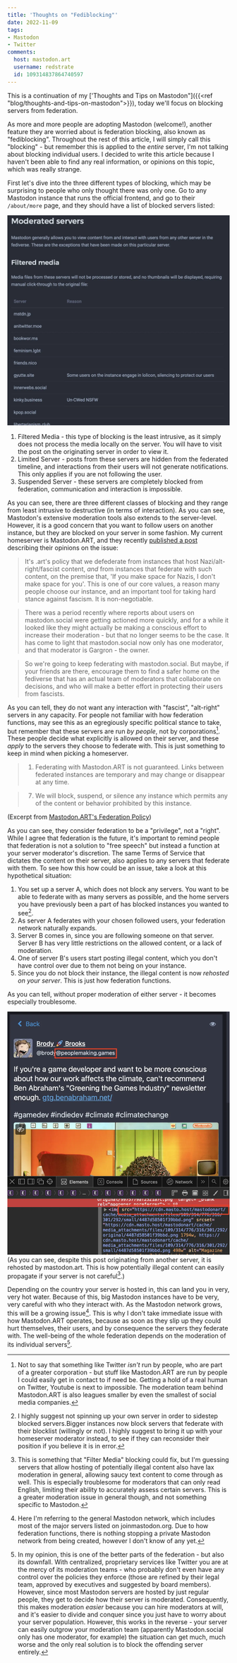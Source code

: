 ```yaml
---
title: 'Thoughts on "Fediblocking"'
date: 2022-11-09
tags:
- Mastodon
- Twitter
comments:
  host: mastodon.art
  username: redstrate
  id: 109314837864740597
---
```


This is a continuation of my ['Thoughts and Tips on Mastodon"]({{<ref "blog/thoughts-and-tips-on-mastodon">}}), today we'll focus on blocking servers from federation.
<!--more-->
As more and more people are adopting Mastodon (welcome!), another feature they are worried about is federation blocking, also known as "fediblocking". Throughout the rest of this article, I will simply call this "blocking" - but remember this is applied to the _entire_ server, I'm not talking about blocking individual users. I decided to write this article because I haven't been able to find any real information, or opinions on this topic, which was really strange.

First let's dive into the three different types of blocking, which may be surprising to people who only thought there was only one. Go to any Mastodon instance that runs the official frontend, and go to their `/about/more` page, and they should have a list of blocked servers listed:

![List of Mastodon.ART's filtered media servers.](blocked-servers.webp)

1. Filtered Media - this type of blocking is the least intrusive, as it simply does not process the media locally on the server. You will have to visit the post on the originating server in order to view it.
2. Limited Server - posts from these servers are hidden from the federated timeline, and interactions from their users will not generate notifications. This only applies if you are not following the user.
3. Suspended Server - these servers are completely blocked from federation, communication and interaction is impossible.


As you can see, there are three different classes of blocking and they range from least intrusive to destructive (in terms of interaction). As you can see, Mastodon's extensive moderation tools also extends to the server-level. However, it is a good concern that you want to follow users on another instance, but they are blocked on your server in some fashion. My current homeserver is Mastodon.ART, and they recently [published a post](https://www.patreon.com/posts/74436103?pr=true) describing their opinions on the issue:

> It's .art's policy that we defederate from instances that host Nazi/alt-right/fascist content, *and* from instances that federate with such content, on the premise that, 'If you make space for Nazis, I don't make space for you'. This is one of our core values, a reason many people choose our instance, and an important tool for taking hard stance against fascism. It is non-negotiable.

> There was a period recently where reports about users on mastodon.social were getting actioned more quickly, and for a while it looked like they might actually be making a conscious effort to increase their moderation - but that no longer seems to be the case. It has come to light that mastodon.social now only has one moderator, and that moderator is Gargron - the owner.

> So we're going to keep federating with mastodon.social. But maybe, if your friends are there, encourage them to find a safer home on the fediverse that has an actual team of moderators that collaborate on decisions, and who will make a better effort in protecting their users from fascists.

As you can tell, they do not want any interaction with "fascist", "alt-right" servers in any capacity. For people not familiar with how federation functions, may see this as an egregiously specific political stance to take, but remember that these servers are run _by people_, not by corporations[^1]. These people decide what explicitly is allowed on their server, and these _apply_ to the servers they choose to federate with. This is just something to keep in mind when picking a homeserver.

> 1. Federating with Mastodon.ART is not guaranteed. Links between federated instances are temporary and may change or disappear at any time.

> 7. We will block, suspend, or silence any instance which permits any of the content or behavior prohibited by this instance.

(Excerpt from [Mastodon.ART's Federation Policy](https://mastodon.art/about/more#federation-policy))

As you can see, they consider federation to be a "privilege", not a "right". While I agree that federation is the future, it's important to remind people that federation is not a solution to "free speech" but instead a function at your server moderator's discretion. The same Terms of Service that dictates the content on their server, also applies to any servers that federate with them. To see how this how could be an issue, take a look at this hypothetical situation:

1. You set up a server A, which does not block any servers. You want to be able to federate with as many servers as possible, and the home servers you have previously been a part of has blocked instances you wanted to see[^2].
2. As server A federates with your chosen followed users, your federation network naturally expands.
3. Server B comes in, since you are following someone on that server. Server B has very little restrictions on the allowed content, or a lack of moderation.
4. One of server B's users start posting illegal content, which you don't have control over due to them not being on your instance.
5. Since you do not block their instance, the illegal content is now _rehosted on your server_. This is just how federation functions.

As you can tell, without proper moderation of either server - it becomes especially troublesome.

![Example of a rehosted image from a federated server.](rehosted-image.webp)
(As you can see, despite this post originating from another server, it is rehosted by mastodon.art. This is how potentially illegal content can easily propagate if your server is not careful[^3].)

Depending on the country your server is hosted in, this can land you in very, very hot water. Because of this, big Mastodon instances have to be very, very careful with who they interact with. As the Mastodon network grows, this will be a growing issue[^4]. This is why I don't take immediate issue with how Mastodon.ART operates, because as soon as they slip up they could hurt themselves, their users, and by consequence the servers they federate with. The well-being of the whole federation depends on the moderation of its individual servers[^5].

[^1]: Not to say that something like Twitter _isn't_ run by people, who are part of a greater corporation - but stuff like Mastodon.ART are run by people I could easily get in contact to if need be. Getting a hold of a real human on Twitter, Youtube is next to impossible. The moderation team behind Mastodon.ART is also leagues smaller by even the smallest of social media companies.

[^2]: I highly suggest not spinning up your own server in order to sidestep blocked servers.Bigger instances now block servers that federate with their blocklist (willingly or not). I highly suggest to bring it up with your homeserver moderator instead, to see if they can reconsider their position if you believe it is in error.

[^3]: This is something that "Filter Media" blocking could fix, but I'm guessing servers that allow hosting of potentially illegal content also have lax moderation in general, allowing saucy text content to come through as well. This is especially troublesome for moderators that can only read English, limiting their ability to accurately assess certain servers. This is a greater moderation issue in general though, and not something specific to Mastodon.

[^4]: Here I'm referring to the general Mastodon network, which includes most of the major servers listed on joinmastodon.org. Due to how federation functions, there is nothing stopping a private Mastodon network from being created, however I don't know of any yet.

[^5]: In my opinion, this is one of the better parts of the federation - but also its downfall. With centralized, proprietary services like Twitter you are at the mercy of its moderation teams - who probably don't even have any control over the policies they enforce (those are refined by their legal team, approved by executives and suggested by board members). However, since most Mastodon servers are hosted by just regular people, they get to decide how their server is moderated. Consequently, this makes moderation _easier_ because you can hire moderators at will, and it's easier to divide and conquer since you just have to worry about your server population. However, this works in the reverse - your server can easily outgrow your moderation team (apparently Mastodon.social only has one moderator, for example) the situation can get much, much worse and the only real solution is to block the offending server entirely.